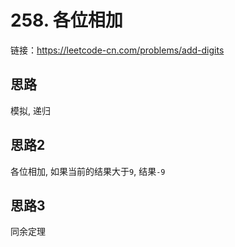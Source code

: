 # 258. 各位相加

链接：https://leetcode-cn.com/problems/add-digits

## 思路

模拟, 递归

## 思路2

各位相加, 如果当前的结果大于`9`, 结果`-9`

## 思路3

同余定理
